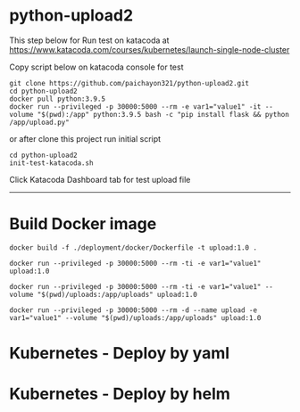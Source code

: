 # python-upload2
This step below for Run test on katacoda at
https://www.katacoda.com/courses/kubernetes/launch-single-node-cluster

Copy script below on katacoda console for test

```
git clone https://github.com/paichayon321/python-upload2.git
cd python-upload2
docker pull python:3.9.5
docker run --privileged -p 30000:5000 --rm -e var1="value1" -it --volume "$(pwd):/app" python:3.9.5 bash -c "pip install flask && python /app/upload.py"
```
or after clone this project run initial script 
```
cd python-upload2
init-test-katacoda.sh
```

Click Katacoda Dashboard tab for test upload file

---

# Build Docker image
```
docker build -f ./deployment/docker/Dockerfile -t upload:1.0 .

docker run --privileged -p 30000:5000 --rm -ti -e var1="value1" upload:1.0

docker run --privileged -p 30000:5000 --rm -ti -e var1="value1" --volume "$(pwd)/uploads:/app/uploads" upload:1.0

docker run --privileged -p 30000:5000 --rm -d --name upload -e var1="value1" --volume "$(pwd)/uploads:/app/uploads" upload:1.0
```

# Kubernetes - Deploy by yaml


# Kubernetes - Deploy by helm
